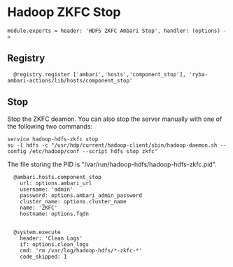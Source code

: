 
# Hadoop ZKFC Stop

    module.exports = header: 'HDFS ZKFC Ambari Stop', handler: (options) ->

## Registry

      @registry.register ['ambari','hosts','component_stop'], 'ryba-ambari-actions/lib/hosts/component_stop'

## Stop

Stop the ZKFC deamon. You can also stop the server manually with one of
the following two commands:

```
service hadoop-hdfs-zkfc stop
su -l hdfs -c "/usr/hdp/current/hadoop-client/sbin/hadoop-daemon.sh --config /etc/hadoop/conf --script hdfs stop zkfc"
```

The file storing the PID is "/var/run/hadoop-hdfs/hadoop-hdfs-zkfc.pid".

      @ambari.hosts.component_stop
        url: options.ambari_url
        username: 'admin'
        password: options.ambari_admin_password
        cluster_name: options.cluster_name
        name: 'ZKFC'
        hostname: options.fqdn


      @system.execute
        header: 'Clean Logs'
        if: options.clean_logs
        cmd: 'rm /var/log/hadoop-hdfs/*-zkfc-*'
        code_skipped: 1

